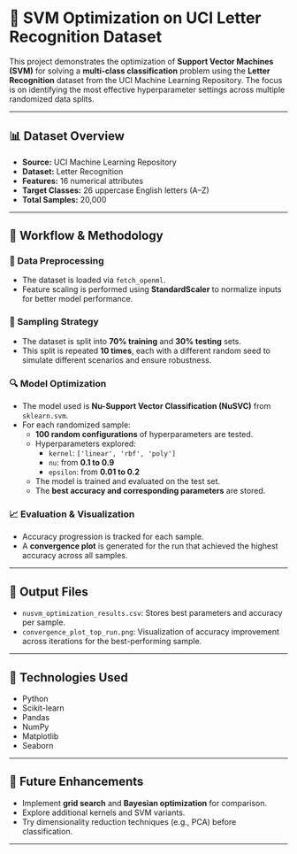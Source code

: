 # 🧠 SVM Optimization on UCI Letter Recognition Dataset

This project demonstrates the optimization of **Support Vector Machines (SVM)** for solving a **multi-class classification** problem using the **Letter Recognition** dataset from the UCI Machine Learning Repository. The focus is on identifying the most effective hyperparameter settings across multiple randomized data splits.

---

## 📊 Dataset Overview

- **Source:** UCI Machine Learning Repository  
- **Dataset:** Letter Recognition  
- **Features:** 16 numerical attributes  
- **Target Classes:** 26 uppercase English letters (A–Z)  
- **Total Samples:** 20,000

---

## 🔧 Workflow & Methodology

### 🧼 Data Preprocessing

- The dataset is loaded via `fetch_openml`.
- Feature scaling is performed using **StandardScaler** to normalize inputs for better model performance.

### 🔀 Sampling Strategy

- The dataset is split into **70% training** and **30% testing** sets.
- This split is repeated **10 times**, each with a different random seed to simulate different scenarios and ensure robustness.

### 🔍 Model Optimization

- The model used is **Nu-Support Vector Classification (NuSVC)** from `sklearn.svm`.
- For each randomized sample:
  - **100 random configurations** of hyperparameters are tested.
  - Hyperparameters explored:
    - `kernel`: `['linear', 'rbf', 'poly']`
    - `nu`: from **0.1 to 0.9**
    - `epsilon`: from **0.01 to 0.2**
  - The model is trained and evaluated on the test set.
  - The **best accuracy and corresponding parameters** are stored.

### 📈 Evaluation & Visualization

- Accuracy progression is tracked for each sample.
- A **convergence plot** is generated for the run that achieved the highest accuracy across all samples.

---

## 📁 Output Files

- `nusvm_optimization_results.csv`: Stores best parameters and accuracy per sample.
- `convergence_plot_top_run.png`: Visualization of accuracy improvement across iterations for the best-performing sample.

---

## 🚀 Technologies Used

- Python
- Scikit-learn
- Pandas
- NumPy
- Matplotlib
- Seaborn

---

## 📌 Future Enhancements

- Implement **grid search** and **Bayesian optimization** for comparison.
- Explore additional kernels and SVM variants.
- Try dimensionality reduction techniques (e.g., PCA) before classification.

---


